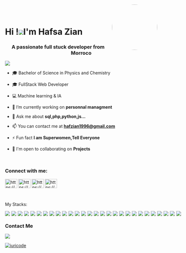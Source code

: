 <img align="right" width="150" height="150" style="border-radius: 50%;" src="https://github.com/hafs96.png"/>
<br><br>
<h1 align="left"">
  Hi !<img src="https://user-images.githubusercontent.com/18350557/176309783-0785949b-9127-417c-8b55-ab5a4333674e.gif"/>I'm Hafsa Zian
</h1>
<h3 align="center">A passionate full stuck developer from Morroco</h3>

<p align="left">
  <img src="https://komarev.com/ghpvc/?username=hafs96&color=05122A" alt"Profile Views" /> 
</p>

- 🎓 Bachelor of Science in Physics and Chemistry

- 🎓 FullStack Web Developer

- 💻 Machine learning & IA

- 🚀  I’m currently working on **personnal managment**

- 💬 Ask me about **sql,php,python,js...**

- 📫 You can contact me at **hafzian1996@gmail.com**

- ⚡ Fun fact **I am Superwomen,Tell Everyone**
  
- 🤝 I'm open to collaborating on **Projects**

<br>

<h3 align="left">Connect with me:</h3>
<p align="left">
<a href="https://linkedin.com/in/https://www.linkedin.com/in/hafsa-zian-b760001b7/" target="blank"><img align="center" src="https://raw.githubusercontent.com/rahuldkjain/github-profile-readme-generator/master/src/images/icons/Social/linked-in-alt.svg" alt="https://www.linkedin.com/in/hafsa-zian-b760001b7/" height="30" width="40" /></a>
<a href="https://fb.com/https://www.facebook.com/hafssaa.ziaane/" target="blank"><img align="center" src="https://raw.githubusercontent.com/rahuldkjain/github-profile-readme-generator/master/src/images/icons/Social/facebook.svg" alt="https://www.facebook.com/hafssaa.ziaane/" height="30" width="40" /></a>
<a href="https://instagram.com/https://www.instagram.com/hafssa_zian/" target="blank"><img align="center" src="https://raw.githubusercontent.com/rahuldkjain/github-profile-readme-generator/master/src/images/icons/Social/instagram.svg" alt="https://www.instagram.com/hafssa_zian/" height="30" width="40" /></a>
<a href="https://codeforces.com/profile/https://codeforces.com/profile/zian_hafss" target="blank"><img align="center" src="https://raw.githubusercontent.com/rahuldkjain/github-profile-readme-generator/master/src/images/icons/Social/codeforces.svg" alt="https://codeforces.com/profile/zian_hafss" height="30" width="40" /></a>
</p>

<br>
<p>
  My Stacks:
</p>

<div style="display: flex; gap: 5px">
<img src="https://img.shields.io/badge/JavaScript-05122A?logo=javascript"/>
<img src="https://img.shields.io/badge/HTML5-05122A?logo=html5"/>
<img src="https://img.shields.io/badge/CSS3-05122A?logo=css3"/>
<img src="https://img.shields.io/badge/React-05122A?logo=react"/>
<img src="https://img.shields.io/badge/Redux-05122A?logo=redux"/>
<img src="https://img.shields.io/badge/VueJS-05122A?logo=vuedotjs"/>
<img src="https://img.shields.io/badge/NodeJS-05122A?logo=nodedotjs"/>
<img src="https://img.shields.io/badge/ExpressJS-05122A?logo=Express"/>
<img src="https://img.shields.io/badge/MySQL-05122A?logo=mysql"/>
<img src="https://img.shields.io/badge/MongoDB-05122A?logo=mongodb"/>
<img src="https://img.shields.io/badge/Php-05122A?logo=php"/>
<img src="https://img.shields.io/badge/Laravel-05122A?logo=laravel"/>
<img src="https://img.shields.io/badge/Figma-05122A?logo=figma"/>
<img src="https://img.shields.io/badge/Bootstrap-05122A?logo=Bootstrap"/>
<img src="https://img.shields.io/badge/tailwindcss-05122A?logo=tailwindcss"/> 
<img src="https://img.shields.io/badge/Git-05122A?logo=git"/>
<img src="https://img.shields.io/badge/SonarQube-05122A?logo=SonarQube"/>
<img src="https://img.shields.io/badge/GitLab-05122A?logo=gitlab"/>
<img src="https://img.shields.io/badge/Jira-05122A?logo=jira"/>
<img src="https://img.shields.io/badge/Docker-05122A?logo=Docker"/>
<img src="https://img.shields.io/badge/Python-05122A?logo=Python"/>
<img src="https://img.shields.io/badge/NumPy-05122A?logo=numpy"/>
<img src="https://img.shields.io/badge/PyTorch-05122A?logo=PyTorch"/>
<img src="https://img.shields.io/badge/Pandas-05122A?logo=Pandas"/>
<img src="https://img.shields.io/badge/TensorFlow-05122A?logo=tensorflow"/>
<img src="https://img.shields.io/badge/Scikitlearn-05122A?logo=scikitlearn"/>
<img src="https://img.shields.io/badge/Seaborn-05122A?logo=Seaborn"/>
<img src="https://img.shields.io/badge/Scrum-05122A?logo=Scrum"/>
</div>

<h3>
  Contact Me
</h3>

<a href="https://www.linkedin.com/in/hafsa-zian-b760001b7/" target="_blank">
  <img src="https://img.shields.io/badge/hafsazian-05122A?logo=linkedin"/>
</a>


[![iuricode](https://github-readme-stats.vercel.app/api/top-langs/?username=hafs96&hide=html&layout=compact&theme=dracula)](https://github.com/anuraghazra/github-readme-stats)

